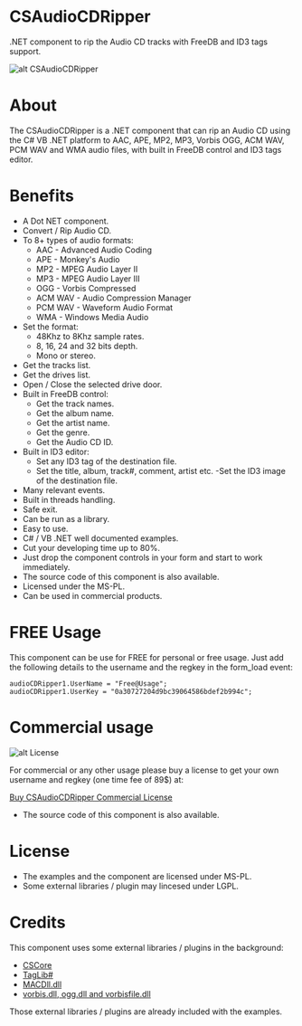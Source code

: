 # CSAudioCDRipper
.NET component to rip the Audio CD tracks with FreeDB and ID3 tags support.

![alt CSAudioCDRipper](https://www.microncode.com/developers/cs-audio-cd-ripper/images/cs-audio-cd-ripper.png "CSAudioCDRipper")

# About
The CSAudioCDRipper is a .NET component that can rip an Audio CD using the C# VB .NET platform to AAC, APE, MP2, MP3, Vorbis OGG, ACM WAV, PCM WAV and WMA audio files, with built in FreeDB control and ID3 tags editor.

# Benefits
- A Dot NET component.
- Convert / Rip Audio CD.
- To 8+ types of audio formats:
	- AAC - Advanced Audio Coding
	- APE - Monkey's Audio
	- MP2 - MPEG Audio Layer II
	- MP3 - MPEG Audio Layer III
	- OGG - Vorbis Compressed
	- ACM WAV - Audio Compression Manager
	- PCM WAV - Waveform Audio Format
	- WMA - Windows Media Audio
- Set the format:
	- 48Khz to 8Khz sample rates.
	- 8, 16, 24 and 32 bits depth.
	- Mono or stereo.
- Get the tracks list.
- Get the drives list.
- Open / Close the selected drive door.
- Built in FreeDB control:
	- Get the track names.
	- Get the album name.
	- Get the artist name.
	- Get the genre.
	- Get the Audio CD ID.
- Built in ID3 editor:
	- Set any ID3 tag of the destination file.
	- Set the title, album, track#, comment, artist etc.
	 -Set the ID3 image of the destination file.
- Many relevant events.
- Built in threads handling.
- Safe exit.
- Can be run as a library.
- Easy to use.
- C# / VB .NET well documented examples.
- Cut your developing time up to 80%.
- Just drop the component controls in your form and start to work immediately.
- The source code of this component is also available.
- Licensed under the MS-PL.
- Can be used in commercial products.

# FREE Usage
This component can be use for FREE for personal or free usage. Just add the following details to the username and the regkey in the form_load event:

```
audioCDRipper1.UserName = "Free@Usage";
audioCDRipper1.UserKey = "0a30727204d9bc39064586bdef2b994c";
```

# Commercial usage

![alt License](http://www.microncode.com/images/medal128.png "License")

For commercial or any other usage please buy a license to get your own username and regkey (one time fee of 89$) at:

[Buy CSAudioCDRipper Commercial License](https://order.shareit.com/cart/add?vendorid=200277377&PRODUCT[300914535]=1)

* The source code of this component is also available.

# License
- The examples and the component are licensed under MS-PL. 
- Some external libraries / plugin may lincesed under LGPL.

# Credits
This component uses some external libraries / plugins in the background:
- [CSCore](https://github.com/filoe/cscore)
- [TagLib#](https://github.com/mono/taglib-sharp)
- [MACDll.dll](https://www.monkeysaudio.com/index.html)
- [vorbis.dll, ogg.dll and vorbisfile.dll](https://www.monkeysaudio.com/index.html)

Those external libraries / plugins are already included with the examples.